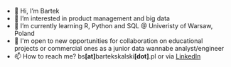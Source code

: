 - 👋 Hi, I’m Bartek
- 👀 I’m interested in product management and big data
- 🌱 I’m currently learning R, Python and SQL @ Univeristy of Warsaw, Poland
- 💞️ I'm open to new opportunities for collaboration on educational projects or commercial ones as a junior data wannabe analyst/engineer
- 📫 How to reach me? bs<b>[at]</b>bartekskalski<b>[dot]</b>.pl or via <a href="https://linkedin.com/in/bskalski">LinkedIn</a> 

<!---
bs-k/bs-k is a ✨ special ✨ repository because its `README.md` (this file) appears on your GitHub profile.
You can click the Preview link to take a look at your changes.
--->
